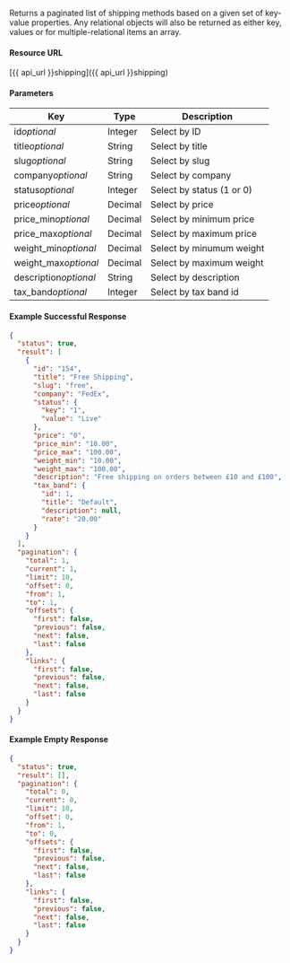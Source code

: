 <!--
@title Get shipping methods by criteria
@author Moltin Ltd
@description Gets a list of shipping methods based on the given criteria

@sidebar 1
@family Shipping
@rate No
@auth Yes
@format JSON
@http GET
@version beta
-->
Returns a paginated list of shipping methods based on a given set of key-value properties. Any relational objects will also be returned as either key, values or for multiple-relational items an array.


#### Resource URL
[{{ api_url }}shipping]({{ api_url }}shipping)


#### Parameters
Key | Type | Description
--- | ---- | -----------
id*optional* | Integer | Select by ID
title*optional* | String | Select by title
slug*optional* | String | Select by slug
company*optional* | String | Select by company
status*optional* | Integer | Select by status (1 or 0)
price*optional* | Decimal | Select by price
price_min*optional* | Decimal | Select by minimum price
price_max*optional* | Decimal | Select by maximum price
weight_min*optional* | Decimal | Select by minumum weight
weight_max*optional* | Decimal | Select by maximum weight
description*optional* | String | Select by description
tax_band*optional* | Integer | Select by tax band id

<!--code-->
#### Example Successful Response
``` json
{
  "status": true,
  "result": [
    {
      "id": "154",
      "title": "Free Shipping",
      "slug": "free",
      "company": "FedEx",
      "status": {
        "key": "1",
        "value": "Live"
      },
      "price": "0",
      "price_min": "10.00",
      "price_max": "100.00",
      "weight_min": "10.00",
      "weight_max": "100.00",
      "description": "Free shipping on orders between £10 and £100",
      "tax_band": {
        "id": 1,
        "title": "Default",
        "description": null,
        "rate": "20.00"
      }
    }
  ],
  "pagination": {
    "total": 1,
    "current": 1,
    "limit": 10,
    "offset": 0,
    "from": 1,
    "to": 1,
    "offsets": {
      "first": false,
      "previous": false,
      "next": false,
      "last": false
    },
    "links": {
      "first": false,
      "previous": false,
      "next": false,
      "last": false
    }
  }
}
```


#### Example Empty Response
``` json
{
  "status": true,
  "result": [],
  "pagination": {
    "total": 0,
    "current": 0,
    "limit": 10,
    "offset": 0,
    "from": 1,
    "to": 0,
    "offsets": {
      "first": false,
      "previous": false,
      "next": false,
      "last": false
    },
    "links": {
      "first": false,
      "previous": false,
      "next": false,
      "last": false
    }
  }
}
```
<!--/code-->
